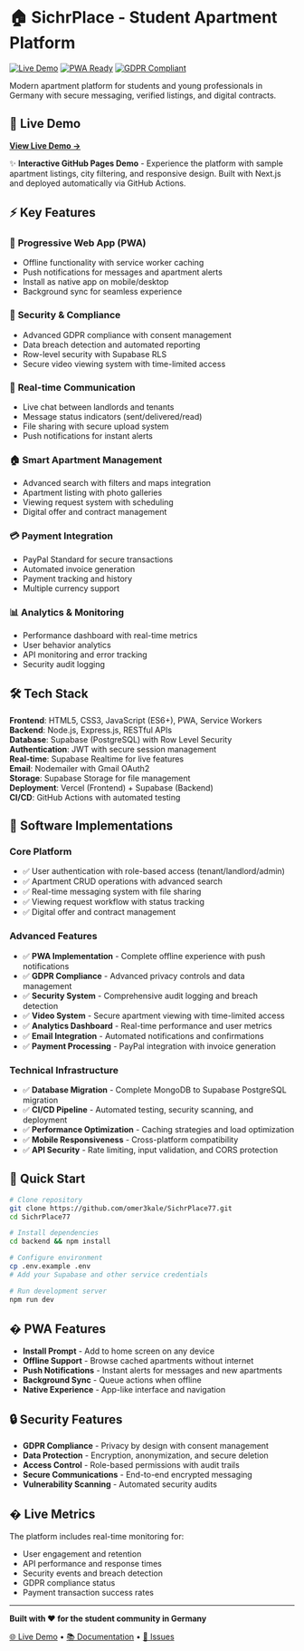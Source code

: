 # 🏠 SichrPlace - Student Apartment Platform

[![Live Demo](https://img.shields.io/badge/Live%20Demo-GitHub%20Pages-blue)](https://omer3kale.github.io/SichrPlace77/)
[![PWA Ready](https://img.shields.io/badge/PWA-Ready-blue)](#)
[![GDPR Compliant](https://img.shields.io/badge/GDPR-Compliant-success)](#)

Modern apartment platform for students and young professionals in Germany with secure messaging, verified listings, and digital contracts.

## 🚀 Live Demo

**[View Live Demo →](https://omer3kale.github.io/SichrPlace77/)**

✨ **Interactive GitHub Pages Demo** - Experience the platform with sample apartment listings, city filtering, and responsive design. Built with Next.js and deployed automatically via GitHub Actions.

## ⚡ Key Features

### 📱 **Progressive Web App (PWA)**

- Offline functionality with service worker caching
- Push notifications for messages and apartment alerts
- Install as native app on mobile/desktop
- Background sync for seamless experience

### 🔐 **Security & Compliance**
- Advanced GDPR compliance with consent management
- Data breach detection and automated reporting
- Row-level security with Supabase RLS
- Secure video viewing system with time-limited access

### 💬 **Real-time Communication**
- Live chat between landlords and tenants
- Message status indicators (sent/delivered/read)
- File sharing with secure upload system
- Push notifications for instant alerts

### 🏠 **Smart Apartment Management**
- Advanced search with filters and maps integration
- Apartment listing with photo galleries
- Viewing request system with scheduling
- Digital offer and contract management

### 💳 **Payment Integration**
- PayPal Standard for secure transactions
- Automated invoice generation
- Payment tracking and history
- Multiple currency support

### 📊 **Analytics & Monitoring**
- Performance dashboard with real-time metrics
- User behavior analytics
- API monitoring and error tracking
- Security audit logging

## 🛠️ Tech Stack

**Frontend**: HTML5, CSS3, JavaScript (ES6+), PWA, Service Workers  
**Backend**: Node.js, Express.js, RESTful APIs  
**Database**: Supabase (PostgreSQL) with Row Level Security  
**Authentication**: JWT with secure session management  
**Real-time**: Supabase Realtime for live features  
**Email**: Nodemailer with Gmail OAuth2  
**Storage**: Supabase Storage for file management  
**Deployment**: Vercel (Frontend) + Supabase (Backend)  
**CI/CD**: GitHub Actions with automated testing  

## 🔧 Software Implementations

### Core Platform
- ✅ User authentication with role-based access (tenant/landlord/admin)
- ✅ Apartment CRUD operations with advanced search
- ✅ Real-time messaging system with file sharing
- ✅ Viewing request workflow with status tracking
- ✅ Digital offer and contract management

### Advanced Features
- ✅ **PWA Implementation** - Complete offline experience with push notifications
- ✅ **GDPR Compliance** - Advanced privacy controls and data management
- ✅ **Security System** - Comprehensive audit logging and breach detection
- ✅ **Video System** - Secure apartment viewing with time-limited access
- ✅ **Analytics Dashboard** - Real-time performance and user metrics
- ✅ **Email Integration** - Automated notifications and confirmations
- ✅ **Payment Processing** - PayPal integration with invoice generation

### Technical Infrastructure
- ✅ **Database Migration** - Complete MongoDB to Supabase PostgreSQL migration
- ✅ **CI/CD Pipeline** - Automated testing, security scanning, and deployment
- ✅ **Performance Optimization** - Caching strategies and load optimization
- ✅ **Mobile Responsiveness** - Cross-platform compatibility
- ✅ **API Security** - Rate limiting, input validation, and CORS protection

## 🚀 Quick Start

```bash
# Clone repository
git clone https://github.com/omer3kale/SichrPlace77.git
cd SichrPlace77

# Install dependencies
cd backend && npm install

# Configure environment
cp .env.example .env
# Add your Supabase and other service credentials

# Run development server
npm run dev
```

## � PWA Features

- **Install Prompt** - Add to home screen on any device
- **Offline Support** - Browse cached apartments without internet
- **Push Notifications** - Instant alerts for messages and new apartments
- **Background Sync** - Queue actions when offline
- **Native Experience** - App-like interface and navigation

## 🔒 Security Features

- **GDPR Compliance** - Privacy by design with consent management
- **Data Protection** - Encryption, anonymization, and secure deletion
- **Access Control** - Role-based permissions with audit trails
- **Secure Communications** - End-to-end encrypted messaging
- **Vulnerability Scanning** - Automated security audits

## � Live Metrics

The platform includes real-time monitoring for:
- User engagement and retention
- API performance and response times
- Security events and breach detection
- GDPR compliance status
- Payment transaction success rates

---

**Built with ❤️ for the student community in Germany**

[🌐 Live Demo](https://sichrplace.vercel.app) • [📚 Documentation](https://github.com/omer3kale/Setup-Guides-for-Mentally-Challanged) • [🐛 Issues](https://github.com/omer3kale/SichrPlace77/issues)